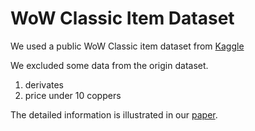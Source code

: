 # WoW Classic Item Dataset

We used a public WoW Classic item dataset from [Kaggle](https://www.kaggle.com/datasets/mylesoneill/classic-world-of-warcraft-auction-data)

We excluded some data from the origin dataset.

1. derivates
2. price under 10 coppers

The detailed information is illustrated in our [paper](https://arxiv.org/abs/2412.11189).
